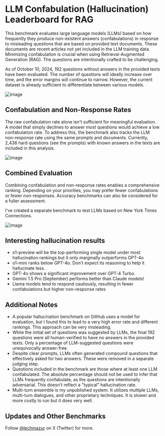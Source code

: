 # LLM Confabulation (Hallucination) Leaderboard for RAG

This benchmark evaluates large language models (LLMs) based on how frequently they produce non-existent answers (confabulations) in response to misleading questions that are based on provided text documents. These documents are recent articles not yet included in the LLM training data. Minimizing confabulation is crucial when using Retrieval-Augmented Generation (RAG). The questions are intentionally crafted to be challenging.

As of October 10, 2024, 192 questions without answers in the provided texts have been evaluated. The number of questions will ideally increase over time, and the error margins will continue to narrow. However, the current dataset is already sufficient to differentiate between various models.

![image](https://github.com/user-attachments/assets/a8c0448e-f891-487f-8e23-a3da7f460475)


## Confabulation and Non-Response Rates

The raw confabulation rate alone isn't sufficient for meaningful evaluation. A model that simply declines to answer most questions would achieve a low confabulation rate. To address this, the benchmark also tracks the LLM non-response rate using the same prompts and documents. Currently, 2,436 hard questions (see the prompts) with known answers in the texts are included in this analysis.

![image](https://github.com/user-attachments/assets/7d0478eb-21d4-4c21-975b-9099cf16c3f7)


## Combined Evaluation
Combining confabulation and non-response rates enables a comprehensive ranking. Depending on your priorities, you may prefer fewer confabulations or fewer non-responses. Accuracy benchmarks can also be considered for a fuller assessment.

I've created a separate benchmark to test LLMs based on New York Times Connections.

![image](https://github.com/user-attachments/assets/50a518ad-2745-4a7f-a2df-69bcebfc27b8)


## Interesting hallucination results
- o1-preview will be the top-performing single model under most hallucination rankings but it only marginally outperforms GPT-4o
- o1-mini ranks below GPT-4o. Don't expect its reasoning to help it hallucinate less.
- GPT-4o shows a significant improvement over GPT-4 Turbo.
- Gemini 1.5 Pro (September) performs better than Claude models!
- Llama models tend to respond cautiously, resulting in fewer confabulations but higher non-response rates


## Additional Notes
- A popular hallucination benchmark on GitHub uses a model for evaluation, but I found this to lead to a very high error rate and different rankings. This approach can be very misleading.
- While the initial set of questions was suggested by LLMs, the final 192 questions were all human-verified to have no answers in the provided texts. Only a percentage of LLM-suggested questions were unequivocally answer-free.
- Despite clear prompts, LLMs often generated compound questions that effectively asked for two answers. These were removed in a separate judging step.
- Questions included in the benchmark are those where at least one LLM confabulated. The absolute percentage should not be used to infer that LLMs frequently confabulate, as the questions are intentionally adversarial. This doesn't reflect a "typical" hallucination rate.
- Multi-turn ensemble is my unpublished system. It utilizes multiple LLMs, multi-turn dialogues, and other proprietary techniques. It is slower and more costly to run but it does very well.


## Updates and Other Benchmarks
Follow [@lechmazur](https://x.com/LechMazur) on X (Twitter) for more.
